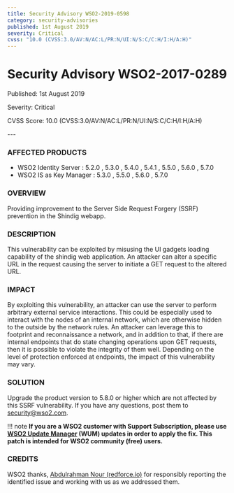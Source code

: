```yaml
---
title: Security Advisory WSO2-2019-0598
category: security-advisories
published: 1st August 2019
severity: Critical
cvss: "10.0 (CVSS:3.0/AV:N/AC:L/PR:N/UI:N/S:C/C:H/I:H/A:H)"
---
```


# Security Advisory WSO2-2017-0289

<p class="doc-info">Published: 1st August 2019</p>
<p class="doc-info">Severity: Critical</p>
<p class="doc-info">CVSS Score: 10.0 (CVSS:3.0/AV:N/AC:L/PR:N/UI:N/S:C/C:H/I:H/A:H)</p>
---

### AFFECTED PRODUCTS
* WSO2 Identity Server      : 5.2.0 , 5.3.0 , 5.4.0 , 5.4.1 , 5.5.0 , 5.6.0 , 5.7.0
* WSO2 IS as Key Manager    : 5.3.0 , 5.5.0 , 5.6.0 , 5.7.0


### OVERVIEW
Providing improvement to the Server Side Request Forgery (SSRF) prevention in the Shindig webapp.


### DESCRIPTION
This vulnerability can be exploited by misusing the UI gadgets loading capability of the shindig web application. An attacker can alter a specific URL in the request causing the server to initiate a GET request to the altered URL.


### IMPACT
By exploiting this vulnerability, an attacker can use the server to perform arbitrary external service interactions. This could be especially used to interact with the nodes of an internal network, which are otherwise hidden to the outside by the network rules. An attacker can leverage this to footprint and reconnaissance a network, and in addition to that, if there are internal endpoints that do state changing operations upon GET requests, then it is possible to violate the integrity of them well. Depending on the level of protection enforced at endpoints, the impact of this vulnerability may vary.


### SOLUTION
Upgrade the product version to 5.8.0 or higher which are not affected by this SSRF vulnerability. If you have any questions, post them to <security@wso2.com>.

!!! note
    **If you are a WSO2 customer with Support Subscription, please use [WSO2 Update Manager](https://wso2.com/updates/wum) (WUM) updates in order to apply the fix. This patch is intended for WSO2 community (free) users.**


### CREDITS
WSO2 thanks, [Abdulrahman Nour (redforce.io)](https://twitter.com/aboodnour) for responsibly reporting the identified issue and working with us as we addressed them.
